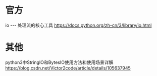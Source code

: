 
# 官方

io --- 处理流的核心工具 https://docs.python.org/zh-cn/3/library/io.html

# 其他

python3中StringIO和BytesIO使用方法和使用场景详解 https://blog.csdn.net/Victor2code/article/details/105637945
